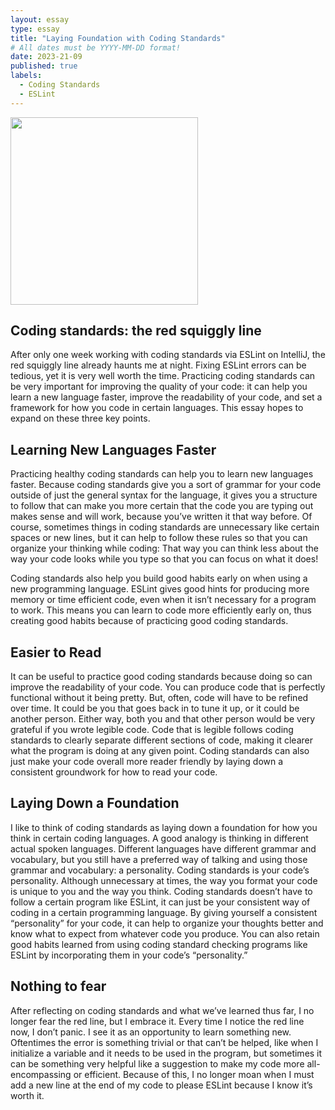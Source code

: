 ```yaml
---
layout: essay
type: essay
title: "Laying Foundation with Coding Standards"
# All dates must be YYYY-MM-DD format!
date: 2023-21-09
published: true
labels:
  - Coding Standards
  - ESLint
---
```


<img width="300px" class="rounded float-start pe-4" src="../img/ppl.jpg">

## Coding standards: the red squiggly line

After only one week working with coding standards via ESLint on IntelliJ, the red squiggly line already haunts me at night. Fixing ESLint errors can be tedious, yet it is very well worth the time. Practicing coding standards can be very important for improving the quality of your code: it can help you learn a new language faster, improve the readability of your code, and set a framework for how you code in certain languages. This essay hopes to expand on these three key points.

## Learning New Languages Faster

Practicing healthy coding standards can help you to learn new languages faster. Because coding standards give you a sort of grammar for your code outside of just the general syntax for the language, it gives you a structure to follow that can make you more certain that the code you are typing out makes sense and will work, because you’ve written it that way before. Of course, sometimes things in coding standards are unnecessary like certain spaces or new lines, but it can help to follow these rules so that you can organize your thinking while coding: That way you can think less about the way your code looks while you type so that you can focus on what it does! 

Coding standards also help you build good habits early on when using a new programming language. ESLint gives good hints for producing more memory or time efficient code, even when it isn’t necessary for a program to work. This means you can learn to code more efficiently early on, thus creating good habits because of practicing good coding standards.

## Easier to Read

It can be useful to practice good coding standards because doing so can improve the readability of your code. You can produce code that is perfectly functional without it being pretty. But, often, code will have to be refined over time. It could be you that goes back in to tune it up, or it could be another person. Either way, both you and that other person would be very grateful if you wrote legible code. Code that is legible follows coding standards to clearly separate different sections of code, making it clearer what the program is doing at any given point. Coding standards can also just make your code overall more reader friendly by laying down a consistent groundwork for how to read your code.

## Laying Down a Foundation

I like to think of coding standards as laying down a foundation for how you think in certain coding languages. A good analogy is thinking in different actual spoken languages. Different languages have different grammar and vocabulary, but you still have a preferred way of talking and using those grammar and vocabulary: a personality. Coding standards is your code’s personality. Although unnecessary at times, the way you format your code is unique to you and the way you think. Coding standards doesn’t have to follow a certain program like ESLint, it can just be your consistent way of coding in a certain programming language. By giving yourself a consistent “personality” for your code, it can help to organize your thoughts better and know what to expect from whatever code you produce. You can also retain good habits learned from using coding standard checking programs like ESLint by incorporating them in your code’s “personality.”

## Nothing to fear

After reflecting on coding standards and what we’ve learned thus far, I no longer fear the red line, but I embrace it. Every time I notice the red line now, I don’t panic. I see it as an opportunity to learn something new. Oftentimes the error is something trivial or that can’t be helped, like when I initialize a variable and it needs to be used in the program, but sometimes it can be something very helpful like a suggestion to make my code more all-encompassing or efficient. Because of this, I no longer moan when I must add a new line at the end of my code to please ESLint because I know it’s worth it.
